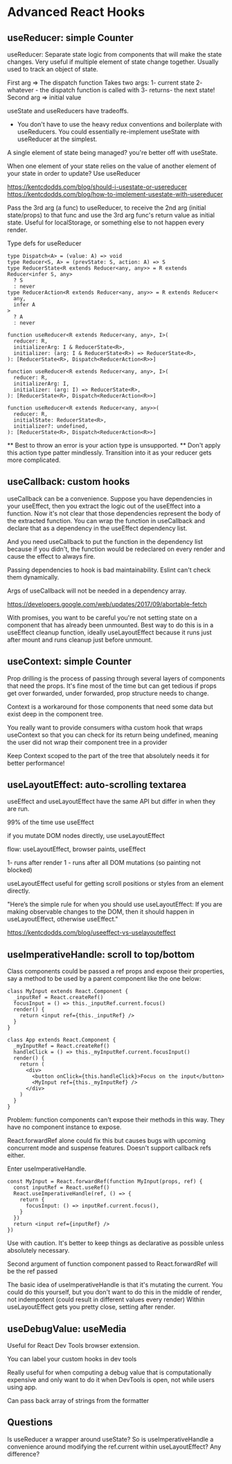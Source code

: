 # Advanced React Hooks

## useReducer: simple Counter

useReducer: Separate state logic from components that will make the state
changes. Very useful if multiple element of state change together. Usually used
to track an object of state.

First arg => The dispatch function Takes two args: 1- current state 2-
whatever - the dispatch function is called with 3- returns- the next state!
Second arg => initial value

useState and useReducers have tradeoffs.

- You don't have to use the heavy redux conventions and boilerplate with
  useReducers. You could essentially re-implement useState with useReducer at
  the simplest.

A single element of state being managed? you're better off with useState.

When one element of your state relies on the value of another element of your
state in order to update? Use useReducer

https://kentcdodds.com/blog/should-i-usestate-or-usereducer
https://kentcdodds.com/blog/how-to-implement-usestate-with-usereducer

Pass the 3rd arg (a func) to useReducer, to receive the 2nd arg (initial
state/props) to that func and use the 3rd arg func's return value as initial
state. Useful for localStorage, or something else to not happen every render.

Type defs for useReducer

```
type Dispatch<A> = (value: A) => void
type Reducer<S, A> = (prevState: S, action: A) => S
type ReducerState<R extends Reducer<any, any>> = R extends Reducer<infer S, any>
  ? S
  : never
type ReducerAction<R extends Reducer<any, any>> = R extends Reducer<
  any,
  infer A
>
  ? A
  : never

function useReducer<R extends Reducer<any, any>, I>(
  reducer: R,
  initializerArg: I & ReducerState<R>,
  initializer: (arg: I & ReducerState<R>) => ReducerState<R>,
): [ReducerState<R>, Dispatch<ReducerAction<R>>]

function useReducer<R extends Reducer<any, any>, I>(
  reducer: R,
  initializerArg: I,
  initializer: (arg: I) => ReducerState<R>,
): [ReducerState<R>, Dispatch<ReducerAction<R>>]

function useReducer<R extends Reducer<any, any>>(
  reducer: R,
  initialState: ReducerState<R>,
  initializer?: undefined,
): [ReducerState<R>, Dispatch<ReducerAction<R>>]
```

\*\* Best to throw an error is your action type is unsupported. \*\* Don't apply
this action type patter mindlessly. Transition into it as your reducer gets more
complicated.

## useCallback: custom hooks

useCallback can be a convenience. Suppose you have dependencies in your
useEffect, then you extract the logic out of the useEffect into a function. Now
it's not clear that those dependencies represent the body of the extracted
function. You can wrap the function in useCallback and declare that as a
dependency in the useEffect dependency list.

And you need useCallback to put the function in the dependency list because if
you didn't, the function would be redeclared on every render and cause the
effect to always fire.

Passing dependencies to hook is bad maintainability. Eslint can't check them
dynamically.

Args of useCallback will not be needed in a dependency array.

https://developers.google.com/web/updates/2017/09/abortable-fetch

With promises, you want to be careful you're not setting state on a component
that has already been unmounted. Best way to do this is in a useEffect cleanup
function, ideally useLayoutEffect because it runs just after mount and runs
cleanup just before unmount.

## useContext: simple Counter

Prop drilling is the process of passing through several layers of components
that need the props. It's fine most of the time but can get tedious if props get
over forwarded, under forwarded, prop structure needs to change.

Context is a workaround for those components that need some data but exist deep
in the component tree.

You really want to provide consumers witha custom hook that wraps useContext so
that you can check for its return being undefined, meaning the user did not wrap
their component tree in a provider

Keep Context scoped to the part of the tree that absolutely needs it for better
performance!

## useLayoutEffect: auto-scrolling textarea

useEffect and useLayoutEffect have the same API but differ in when they are run.

99% of the time use useEffect

if you mutate DOM nodes directly, use useLayoutEffect

flow: useLayoutEffect, browser paints, useEffect

1- runs after render 1 - runs after all DOM mutations (so painting not blocked)

useLayoutEffect useful for getting scroll positions or styles from an element
directly.

"Here’s the simple rule for when you should use useLayoutEffect: If you are
making observable changes to the DOM, then it should happen in useLayoutEffect,
otherwise useEffect."

https://kentcdodds.com/blog/useeffect-vs-uselayouteffect

## useImperativeHandle: scroll to top/bottom

Class components could be passed a ref props and expose their properties, say a
method to be used by a parent component like the one below:

```
class MyInput extends React.Component {
  _inputRef = React.createRef()
  focusInput = () => this._inputRef.current.focus()
  render() {
    return <input ref={this._inputRef} />
  }
}

class App extends React.Component {
  _myInputRef = React.createRef()
  handleClick = () => this._myInputRef.current.focusInput()
  render() {
    return (
      <div>
        <button onClick={this.handleClick}>Focus on the input</button>
        <MyInput ref={this._myInputRef} />
      </div>
    )
  }
}
```

Problem: function components can't expose their methods in this way. They have
no component instance to expose.

React.forwardRef alone could fix this but causes bugs with upcoming concurrent
mode and suspense features. Doesn't support callback refs either.

Enter useImperativeHandle.

```
const MyInput = React.forwardRef(function MyInput(props, ref) {
  const inputRef = React.useRef()
  React.useImperativeHandle(ref, () => {
    return {
      focusInput: () => inputRef.current.focus(),
    }
  })
  return <input ref={inputRef} />
})
```

Use with caution. It's better to keep things as declarative as possible unless
absolutely necessary.

Second argument of function component passed to React.forwardRef will be the ref
passed

The basic idea of useImperativeHandle is that it's mutating the current. You
could do this yourself, but you don't want to do this in the middle of render,
not indempotent (could result in different values every render) Within
useLayoutEffect gets you pretty close, setting after render.

## useDebugValue: useMedia

Useful for React Dev Tools browser extension.

You can label your custom hooks in dev tools

Really useful for when computing a debug value that is computationally expensive
and only want to do it when DevTools is open, not while users using app.

Can pass back array of strings from the formatter

## Questions

Is useReducer a wrapper around useState? So is useImperativeHandle a convenience
around modifying the ref.current within useLayoutEffect? Any difference?
